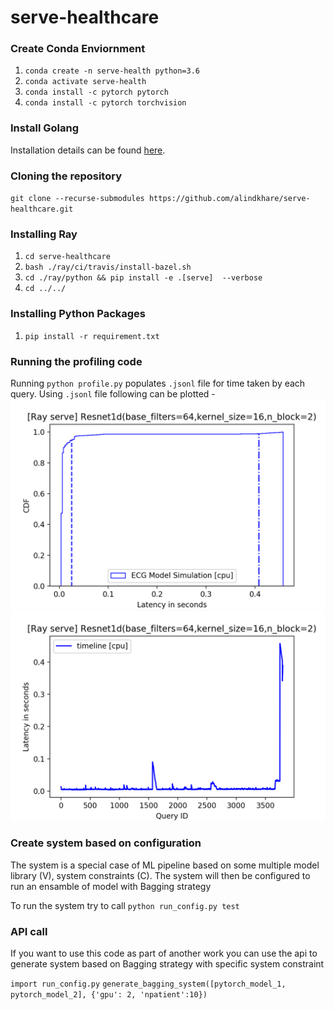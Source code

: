 # serve-healthcare
### Create Conda Enviornment
1. `conda create -n serve-health python=3.6`
2. `conda activate serve-health`
3. `conda install -c pytorch pytorch`
4. `conda install -c pytorch torchvision`
### Install Golang
Installation details can be found [here](https://golang.org/doc/install). 
### Cloning the repository
`git clone --recurse-submodules https://github.com/alindkhare/serve-healthcare.git`
### Installing Ray
1. `cd serve-healthcare`
2. `bash ./ray/ci/travis/install-bazel.sh` 
3. `cd ./ray/python && pip install -e .[serve]  --verbose`
4. `cd ../../`
### Installing Python Packages
1. `pip install -r requirement.txt`
### Running the profiling code
Running `python profile.py` populates `.jsonl` file for time taken by each query.
Using `.jsonl` file following can be plotted - 
![Latency CDF](profiled_examples/latency_cdf.png)
![Query Timeline](profiled_examples/latency_timeline.png)
### Create system based on configuration
The system is a special case of ML pipeline based on some multiple model library (V),
system constraints (C).
The system will then be configured to run an ensamble of model with Bagging strategy

To run the system try to call
`python run_config.py test`
### API call
If you want to use this code as part of another work you can use the api to generate
system based on Bagging strategy with specific system constraint

`import run_config.py`
`generate_bagging_system([pytorch_model_1, pytorch_model_2], {'gpu': 2, 'npatient':10})`

